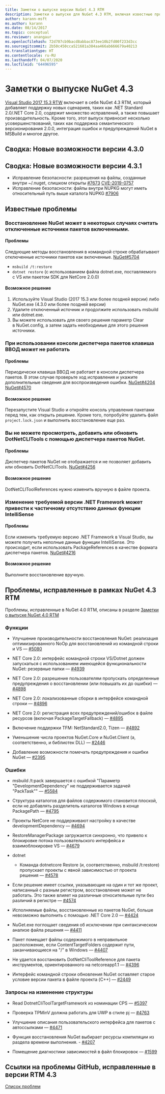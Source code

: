 ```yaml
---
title: Заметки о выпуске версии NuGet 4.3 RTM
description: Заметки о выпуске для NuGet 4.3 RTM, включая известные проблемы, исправления ошибок, добавленные функции и запросы на изменение структуры.
author: karann-msft
ms.author: karann
ms.date: 08/14/2017
ms.topic: conceptual
ms.reviewer: anangaur
ms.openlocfilehash: 72d707cb9bacd8abbac873ee10b2fd00f233d3cc
ms.sourcegitcommit: 2b50c450cca521681a384aa466ab666679a40213
ms.translationtype: HT
ms.contentlocale: ru-RU
ms.lasthandoff: 04/07/2020
ms.locfileid: "64496595"
---
```

# <a name="nuget-43-release-notes"></a>Заметки о выпуске NuGet 4.3

[Visual Studio 2017 15.3 RTW](https://www.visualstudio.com/news/releasenotes/vs2017-relnotes) включает в себя NuGet 4.3 RTM, который добавляет поддержку новых сценариев, таких как .NET Standard 2.0/.NET Core 2.0, содержит множество исправлений, а также повышает производительность. Кроме того, этот выпуск привносит несколько усовершенствований, таких как поддержка семантического версионирования 2.0.0, интеграция ошибок и предупреждений NuGet в MSBuild и многое другое.

## <a name="summary-whats-new-in-430"></a>Сводка: Новые возможности версии 4.3.0

## <a name="summary-whats-new-in-431"></a>Сводка: Новые возможности версии 4.3.1

* Исправление безопасности: разрешения на файлы, созданные внутри ~/.nuget, слишком открыты [#7673](https://github.com/NuGet/Home/issues/7673) [CVE-2019-0757](https://portal.msrc.microsoft.com/en-us/security-guidance/advisory/CVE-2019-0757)
* Исправление безопасности: файлы внутри NUPKG могут иметь относительный путь выше каталога NUPKG [#7906](https://github.com/NuGet/Home/issues/7906)

## <a name="known-issues"></a>Известные проблемы

### <a name="nuget-restore-may-treat-disabled-package-sources-as-enabled-in-some-cases"></a>Восстановление NuGet может в некоторых случаях считать отключенные источники пакетов включенными.

#### <a name="issue"></a>Проблемы

Следующие методы восстановления в командной строке обрабатывают отключенные источники пакетов как включенные. [NuGet#5704](https://github.com/NuGet/Home/issues/5704)
- `msbuild /t:restore`
- `dotnet restore` (с использованием файла dotnet.exe, поставляемого с VS или пакетом SDK для NetCore 2.0.0)

#### <a name="workaround"></a>Возможное решение

1. Используйте Visual Studio (2017 15.3 или более поздней версии) либо NuGet.exe (4.3.0 или более поздней версии)
1. Удалите отключенный источник и продолжите использовать msbuild или dotnet.exe.
1. Вы можете использовать для своего решения параметр Clear в NuGet.config, а затем задать необходимые для этого решения источники.

### <a name="while-using-package-manager-console-enter-key-may-not-work"></a>При использовании консоли диспетчера пакетов клавиша ВВОД может не работать

#### <a name="issue"></a>Проблемы

Периодически клавиша ВВОД не работает в консоли диспетчера пакетов. В этом случае проверьте ход исправления и укажите дополнительные сведения для воспроизведения ошибки. [NuGet#4204](https://github.com/NuGet/Home/issues/4204) [NuGet#4570](https://github.com/NuGet/Home/issues/4570)

#### <a name="workaround"></a>Возможное решение

Перезапустите Visual Studio и откройте консоль управления пакетами перед тем, как открыть решение. Кроме того, попробуйте удалить файл `project.lock.json` и выполнить восстановление еще раз.

### <a name="you-are-unable-to-view-add-or-update-dotnetclitools-using-nuget-package-manager"></a>Вы не можете просмотреть, добавить или обновить DotNetCLITools с помощью диспетчера пакетов NuGet.

#### <a name="issue"></a>Проблемы

Диспетчер пакетов NuGet не отображается и не позволяет добавить или обновить DotNetCLITools. [NuGet#4256](https://github.com/NuGet/Home/issues/4256)

#### <a name="workaround"></a>Возможное решение

DotNetCLIToolReferences нужно изменить вручную в файле проекта.

### <a name="retargeting-target-framework-version-may-lead-to-incomplete-intellisense"></a>Изменение требуемой версии .NET Framework может привести к частичному отсутствию данных функции IntelliSense

#### <a name="issue"></a>Проблемы

Если изменить требуемую версию .NET Framework в Visual Studio, вы можете получить неполные данные функции IntelliSense. Это происходит, если использовать PackageReferences в качестве формата диспетчера пакетов. [NuGet#4216](https://github.com/NuGet/Home/issues/4216)

#### <a name="workaround"></a>Возможное решение

Выполните восстановление вручную.

## <a name="issues-fixed-in-nuget-43-rtm-timeframe"></a>Проблемы, исправленные в рамках NuGet 4.3 RTM

Проблемы, исправленные в NuGet 4.0 RTM, описаны в разделе [Заметки о выпуске NuGet 4.0 RTM](../release-notes/nuget-4.0-RTM.md)

### <a name="features"></a>Функции

- Улучшение производительности восстановления NuGet: реализация оптимизированного NoOp для восстановлений из командной строки и VS — [#5080](https://github.com/NuGet/Home/issues/5080)

- NET Core 2.0: интерфейс командной строки VS/Dotnet должен запускаться с использованием имеющейся функциональности NuGet: резервные папки — [#4939](https://github.com/NuGet/Home/issues/4939)

- NET Core 2.0: разрешение пользователям пропускать определенные предупреждения о восстановлении (или повышать их до ошибки) — [#4898](https://github.com/NuGet/Home/issues/4898)

- NET Core 2.0: локализованные сборки в интерфейсе командной строки — [#4896](https://github.com/NuGet/Home/issues/4896)

- NET Core 2.0: регистрация всех предупреждений/ошибок в файле ресурсов (включая PackageTargetFallback) — [#4895](https://github.com/NuGet/Home/issues/4895)

- Включение поддержки TFM: NetStandard2.0, Tizen — [#4892](https://github.com/NuGet/Home/issues/4892)

- Уменьшение числа проектов NuGet.Core и NuGet.Client (а, соответственно, и библиотек DLL) — [#2446](https://github.com/NuGet/Home/issues/2446)

- Добавление возможности помечать предупреждения и ошибки NuGet — [#2395](https://github.com/NuGet/Home/issues/2395)

### <a name="bugs"></a>Ошибки

- msbuild /t:pack завершается с ошибкой "Параметр "DevelopmentDependency" не поддерживается задачей "PackTask"" — [#5584](https://github.com/NuGet/Home/issues/5584)

- Структура каталогов для файлов содержимого становится плоской, если не добавлять разделитель каталогов Windows в конце PackagePath — [#4795](https://github.com/NuGet/Home/issues/4795)

- Проекты NetCore не поддерживают настройку в качестве developmentDependency — [#4694](https://github.com/NuGet/Home/issues/4694)

- RestoreManagerPackage загружается синхронно, что привело к блокировке потока пользовательского интерфейса и взаимоблокировке VS — [#4679](https://github.com/NuGet/Home/issues/4679)

- dotnet
  - Команда dotnetcore Restore (и, соответственно, msbuild /t:restore) пропускает проекты с явной зависимостью от проекта решения — [#4578](https://github.com/NuGet/Home/issues/4578)

- Если решение имеет ссылки, указывающие на один и тот же проект, написанный с разным регистром, восстановление может не работать. Это также влияет на различные относительные пути без различий в регистре — [#4574](https://github.com/NuGet/Home/issues/4574)

- Исполняемые файлы, восстановленные из пакетов NuGet, больше невозможно выполнить с помощью .NET Core 2.0 — [#4424](https://github.com/NuGet/Home/issues/4424)

- NuGet.exe поглощает сведения об исключении при синтаксическом анализе файла решения — [#4411](https://github.com/NuGet/Home/issues/4411)

- Пакет помещает файлы содержимого в неправильное расположение, если ContentTargetFolders содержит пути, заканчивающиеся на "/" в Windows — [#4407](https://github.com/NuGet/Home/issues/4407)

- Не удается восстановить DotNetCliToolReference для пакета инструментов, ориентированного на netcoreapp1.1 — [#4396](https://github.com/NuGet/Home/issues/4396)

- Интерфейс командной строки обновления NuGet оставляет старое условие версии пакета в файле проекта (C++) — [#2449](https://github.com/NuGet/Home/issues/2449)

### <a name="dcrs"></a>Запросы на изменение структуры

- Read DotnetCliToolTargetFramework из номинации CPS — [#5397](https://github.com/NuGet/Home/issues/5397)

- Проверка TPMinV должна работать для UWP в стиле pj — [#4763](https://github.com/NuGet/Home/issues/4763)

- Улучшение описания пользовательского интерфейса для пакетов с автоссылками — [#4471](https://github.com/NuGet/Home/issues/4471)

- Функция восстановления NuGet выбирает ресурсы компиляции из раздела времени выполнения. - [#4207](https://github.com/NuGet/Home/issues/4207)

- Помещение диагностики зависимостей в файл блокировок — [#1599](https://github.com/NuGet/Home/issues/1599)

## <a name="links-to-github-issues-fixed-in-43-rtm"></a>Ссылки на проблемы GitHub, исправленные в версии RTM 4.3

[Список проблем](https://github.com/NuGet/Home/issues?q=is%3Aissue+is%3Aclosed+milestone%3A%224.3")
